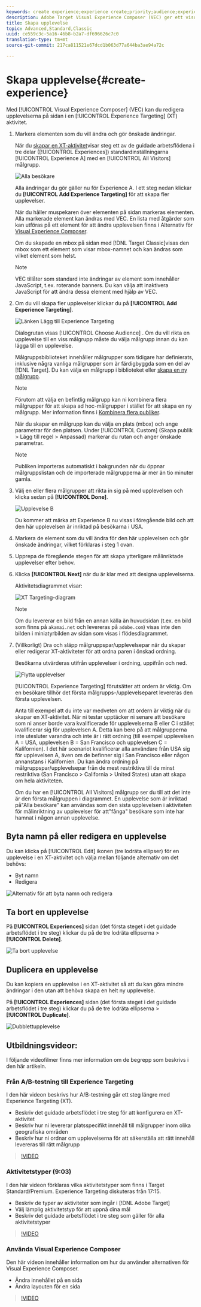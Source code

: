 ```yaml
---
keywords: create experience;experience create;priority;audience;experience;visual experience composer
description: Adobe Target Visual Experience Composer (VEC) ger ett visuellt gränssnitt för att redigera upplevelser på din sida i en XT-aktivitet (Experience Targeting).
title: Skapa upplevelse
topic: Advanced,Standard,Classic
uuid: ce559c3c-5a16-46b8-b2a7-df696626c7c0
translation-type: tm+mt
source-git-commit: 217ca811521e67dcd1b063d77a644ba3ae94a72c

---
```



# Skapa upplevelse{#create-experience}

Med [!UICONTROL Visual Experience Composer] (VEC) kan du redigera upplevelserna på sidan i en [!UICONTROL Experience Targeting] (XT) aktivitet.

1. Markera elementen som du vill ändra och gör önskade ändringar.

   När du [skapar en XT-aktivitet](/help/c-activities/t-experience-target/t-xt-create/xt-create.md)visar steg ett av de guidade arbetsflödena i tre delar ([!UICONTROL Experiences]) standardinställningarna [!UICONTROL Experience A] med en [!UICONTROL All Visitors] målgrupp.

   ![Alla besökare](/help/c-activities/t-experience-target/t-xt-create/assets/all-visitors.png)

   Alla ändringar du gör gäller nu för Experience A. I ett steg nedan klickar du **[!UICONTROL Add Experience Targeting]** för att skapa fler upplevelser.

   När du håller muspekaren över elementen på sidan markeras elementen. Alla markerade element kan ändras med VEC. En lista med åtgärder som kan utföras på ett element för att ändra upplevelsen finns i Alternativ för [Visual Experience Composer](/help/c-experiences/c-visual-experience-composer/viztarget-options.md).

   Om du skapade en mbox på sidan med [!DNL Target Classic]visas den mbox som ett element som visar mbox-namnet och kan ändras som vilket element som helst.

   >[!NOTE]
   >
   >VEC tillåter som standard inte ändringar av element som innehåller JavaScript, t.ex. roterande banners. Du kan välja att inaktivera JavaScript för att ändra dessa element med hjälp av VEC.

1. Om du vill skapa fler upplevelser klickar du på **[!UICONTROL Add Experience Targeting]**.

   ![Länken Lägg till Experience Targeting](/help/c-activities/t-experience-target/t-xt-create/assets/add-experience-targeting.png)

   Dialogrutan visas [!UICONTROL Choose Audience] . Om du vill rikta en upplevelse till en viss målgrupp måste du välja målgrupp innan du kan lägga till en upplevelse.

   Målgruppsbiblioteket innehåller målgrupper som tidigare har definierats, inklusive några vanliga målgrupper som är färdigbyggda som en del av [!DNL Target]. Du kan välja en målgrupp i biblioteket eller [skapa en ny målgrupp](../../../c-target/c-audiences/audiences.md#concept_65BE870D290E412D8BBF557EEA67C271).

   >[!NOTE]
   >
   >Förutom att välja en befintlig målgrupp kan ni kombinera flera målgrupper för att skapa ad hoc-målgrupper i stället för att skapa en ny målgrupp. Mer information finns i [Kombinera flera publiker](../../../c-target/combining-multiple-audiences.md#concept_A7386F1EA4394BD2AB72399C225981E5).

   När du skapar en målgrupp kan du välja en plats (mbox) och ange parametrar för den platsen. Under [!UICONTROL Custom] (Skapa publik > Lägg till regel > Anpassad) markerar du rutan och anger önskade parametrar.

   >[!NOTE]
   >
   >Publiken importeras automatiskt i bakgrunden när du öppnar målgruppslistan och de importerade målgrupperna är mer än tio minuter gamla.

1. Välj en eller flera målgrupper att rikta in sig på med upplevelsen och klicka sedan på **[!UICONTROL Done]**.

   ![Upplevelse B](/help/c-activities/t-experience-target/t-xt-create/assets/experience-b.png)

   Du kommer att märka att Experience B nu visas i föregående bild och att den här upplevelsen är inriktad på besökarna i USA.

1. Markera de element som du vill ändra för den här upplevelsen och gör önskade ändringar, vilket förklaras i steg 1 ovan.

1. Upprepa de föregående stegen för att skapa ytterligare målinriktade upplevelser efter behov.

1. Klicka **[!UICONTROL Next]** när du är klar med att designa upplevelserna.

   Aktivitetsdiagrammet visar:

   ![XT Targeting-diagram](/help/c-activities/t-experience-target/t-xt-create/assets/xt_diagram-new.png)

   >[!NOTE]
   >
   >Om du levererar en bild från en annan källa än huvudsidan (t.ex. en bild som finns på `akamai.net` och levereras på `adobe.com`) visas inte den bilden i miniatyrbilden av sidan som visas i flödesdiagrammet.

1. (Villkorligt) Dra och släpp målgruppspar/upplevelsepar när du skapar eller redigerar XT-aktiviteter för att ordna paren i önskad ordning.

   Besökarna utvärderas utifrån upplevelser i ordning, uppifrån och ned.

   ![Flytta upplevelser](/help/c-activities/t-experience-target/t-xt-create/assets/move_experiences-new.png)

   [!UICONTROL Experience Targeting] förutsätter att ordern är viktig. Om en besökare tillhör det första målgrupps-/upplevelseparet levereras den första upplevelsen.

   Anta till exempel att du inte var medveten om att ordern är viktig när du skapar en XT-aktivitet. När ni testar upptäcker ni senare att besökare som ni anser borde vara kvalificerade för upplevelserna B eller C i stället kvalificerar sig för upplevelsen A. Detta kan bero på att målgrupperna inte utesluter varandra och inte är i rätt ordning (till exempel upplevelsen A = USA, upplevelsen B = San Francisco och upplevelsen C = Kalifornien). I det här scenariot kvalificerar alla användare från USA sig för upplevelsen A, även om de befinner sig i San Francisco eller någon annanstans i Kalifornien. Du kan ändra ordning på målgruppspar/upplevelsepar från de mest restriktiva till de minst restriktiva (San Francisco > California > United States) utan att skapa om hela aktiviteten.

   Om du har en [!UICONTROL All Visitors] målgrupp ser du till att det inte är den första målgruppen i diagrammet. En upplevelse som är inriktad på&quot;Alla besökare&quot; kan användas som den sista upplevelsen i aktiviteten för målinriktning av upplevelser för att&quot;fånga&quot; besökare som inte har hamnat i någon annan upplevelse.

## Byta namn på eller redigera en upplevelse

Du kan klicka på [!UICONTROL Edit] ikonen (tre lodräta ellipser) för en upplevelse i en XT-aktivitet och välja mellan följande alternativ om det behövs:

* Byt namn
* Redigera

![Alternativ för att byta namn och redigera](/help/c-activities/t-experience-target/t-xt-create/assets/experience_edit-new.png)

## Ta bort en upplevelse

På **[!UICONTROL Experiences]** sidan (det första steget i det guidade arbetsflödet i tre steg) klickar du på de tre lodräta ellipserna > **[!UICONTROL Delete]**.

![Ta bort upplevelse](/help/c-activities/t-experience-target/t-xt-create/assets/delete-experience.png)

## Duplicera en upplevelse

Du kan kopiera en upplevelse i en XT-aktivitet så att du kan göra mindre ändringar i den utan att behöva skapa en helt ny upplevelse.

På **[!UICONTROL Experiences]** sidan (det första steget i det guidade arbetsflödet i tre steg) klickar du på de tre lodräta ellipserna > **[!UICONTROL Duplicate]**.

![Dubblettupplevelse](/help/c-activities/t-experience-target/t-xt-create/assets/duplicate_experience-new.png)

## Utbildningsvideor:

I följande videofilmer finns mer information om de begrepp som beskrivs i den här artikeln.

### Från A/B-testning till Experience Targeting

I den här videon beskrivs hur A/B-testning går ett steg längre med Experience Targeting (XT).

* Beskriv det guidade arbetsflödet i tre steg för att konfigurera en XT-aktivitet
* Beskriv hur ni levererar platsspecifikt innehåll till målgrupper inom olika geografiska områden
* Beskriv hur ni ordnar om upplevelserna för att säkerställa att rätt innehåll levereras till rätt målgrupp

>[!VIDEO](https://video.tv.adobe.com/v/22418/)

### Aktivitetstyper (9:03)

I den här videon förklaras vilka aktivitetstyper som finns i Target Standard/Premium. Experience Targeting diskuteras från 17:15.

* Beskriv de typer av aktiviteter som ingår i [!DNL Adobe Target]
* Välj lämplig aktivitetstyp för att uppnå dina mål
* Beskriv det guidade arbetsflödet i tre steg som gäller för alla aktivitetstyper

>[!VIDEO](https://video.tv.adobe.com/v/17386)

### Använda Visual Experience Composer

Den här videon innehåller information om hur du använder alternativen för Visual Experience Composer.

* Ändra innehållet på en sida
* Ändra layouten för en sida

>[!VIDEO](https://video.tv.adobe.com/v/17399)